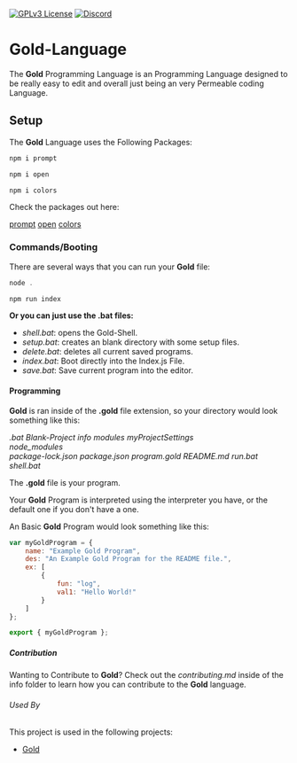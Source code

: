 [![GPLv3 License](https://img.shields.io/badge/License-GPL%20v3-yellow.svg)](https://opensource.org/licenses/)
[![Discord](https://img.shields.io/discord/945836676272517201?label=2%20Identical%20Rocks)]()

# Gold-Language
The **Gold** Programming Language is an Programming Language designed to be really easy to
edit and overall just being an very Permeable coding Language.

## Setup

The **Gold** Language uses the Following Packages:

```javascript
npm i prompt
```

```javascript
npm i open
```

```javascript
npm i colors
```

Check the packages out here:

[prompt](https://www.npmjs.com/package/prompt)
[open](https://www.npmjs.com/package/open)
[colors](https://www.npmjs.com/package/colors)


### Commands/Booting 

There are several ways that you can run your **Gold** file:

```javascript
node .
```

```javascript
npm run index
```

**Or you can just use the .bat files:**

- *shell.bat*: opens the Gold-Shell.
- *setup.bat*: creates an blank directory with some setup files.
- *delete.bat*: deletes all current saved programs.
- *index.bat*: Boot directly into the Index.js File.
- *save.bat*: Save current program into the editor.

#### Programming
**Gold** is ran inside of the **.gold** file extension, so your directory would look something like this:   

*.bat*
*Blank-Project*
*info*
*modules*
*myProjectSettings*   
*node_modules*  
*package-lock.json*
*package.json*
*program.gold*
*README.md*
*run.bat*
*shell.bat*


The **.gold** file is your program.   

Your **Gold** Program is interpreted using the interpreter you have, or the default one if you don't have a one.

An Basic **Gold** Program would look something like this:

```javascript
var myGoldProgram = {
    name: "Example Gold Program",
    des: "An Example Gold Program for the README file.",
    ex: [
        {
            fun: "log",
            val1: "Hello World!"
        }
    ]
};

export { myGoldProgram };
```



##### Contribution

Wanting to Contribute to **Gold**? Check out the *contributing.md* inside of the info folder to learn how you can contribute to the **Gold** language.

###### Used By

This project is used in the following projects:

- [Gold](https://github.com/Shining-Gold-Studios/Gold-Language)

